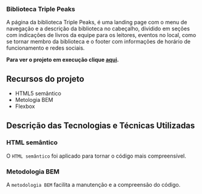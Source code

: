 ### Biblioteca Triple Peaks

A página da biblioteca Triple Peaks, é uma landing page com o menu de navegação e a descrição da biblioteca no cabeçalho, dividido em seções com indicações de livros da equipe para os leitores, eventos no local, como se tornar membro da biblioteca e o footer com informações de horário de funcionamento e redes sociais.

**Para ver o projeto em execução clique <a href="https://vinimello90.github.io/web_project_library/" target="_blank">aqui</a>.**

## Recursos do projeto

- HTML5 semântico
- Metologia BEM
- Flexbox

## Descrição das Tecnologias e Técnicas Utilizadas

### HTML semântico

O `HTML semântico` foi aplicado para tornar o código mais compreensível.

### Metodologia BEM

A `metodologia BEM` facilita a manutenção e a compreensão do código.
